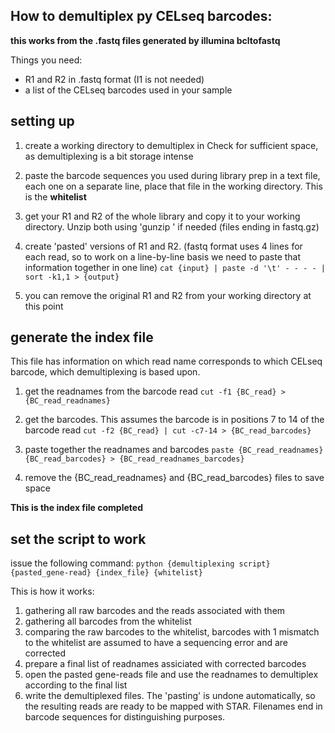 How to demultiplex py CELseq barcodes:
--

**this works from the .fastq files generated by illumina bcltofastq**

Things you need:
- R1 and R2 in .fastq format (I1 is not needed)  
- a list of the CELseq barcodes used in your sample


setting up
--

1. create a working directory to demultiplex in
Check for sufficient space, as demultiplexing is a bit storage intense

1. paste the barcode sequences you used during library prep in a text file, each one on a separate line, place that file in the working directory. This is the **whitelist**  

1. get your R1 and R2 of the whole library and copy it to your working directory. Unzip both using 'gunzip <filename>' if needed (files ending in fastq.gz)

1. create 'pasted' versions of R1 and R2. (fastq format uses 4 lines for each read, so to work on a line-by-line basis we need to paste that information together in one line) ```cat {input} | paste -d '\t' - - - - | sort -k1,1 > {output}```

1. you can remove the original R1 and R2 from your working directory at this point

generate the index file
--

This file has information on which read name corresponds to which CELseq barcode, which demultiplexing is based upon.

1. get the readnames from the barcode read ```cut -f1 {BC_read} > {BC_read_readnames}```

1. get the barcodes. This assumes the barcode is in positions 7 to 14 of the barcode read ```cut -f2 {BC_read} | cut -c7-14 > {BC_read_barcodes}```

1. paste together the readnames and barcodes ```paste {BC_read_readnames} {BC_read_barcodes} > {BC_read_readnames_barcodes}```

1. remove the {BC_read_readnames} and {BC_read_barcodes} files to save space

**This is the index file completed**

set the script to work
--

issue the following command: ```python {demultiplexing script} {pasted_gene-read} {index_file} {whitelist}```

This is how it works:

1. gathering all raw barcodes and the reads associated with them
1. gathering all barcodes from the whitelist  
1. comparing the raw barcodes to the whitelist, barcodes with 1 mismatch to the whitelist are assumed to have a sequencing error and are corrected
1. prepare a final list of readnames assiciated with corrected barcodes  
1. open the pasted gene-reads file and use the readnames to demultiplex according to the final list
1. write the demultiplexed files. The 'pasting' is undone automatically, so the resulting reads are ready to be mapped with STAR. Filenames end in barcode sequences for distinguishing purposes.
